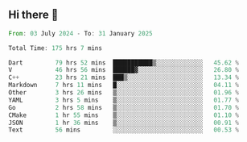 ## Hi there 👋

<!--START_SECTION:waka-->

```rust
From: 03 July 2024 - To: 31 January 2025

Total Time: 175 hrs 7 mins

Dart         79 hrs 52 mins  ███████████▒░░░░░░░░░░░░░   45.62 %
V            46 hrs 56 mins  ██████▓░░░░░░░░░░░░░░░░░░   26.80 %
C++          23 hrs 21 mins  ███▒░░░░░░░░░░░░░░░░░░░░░   13.34 %
Markdown     7 hrs 11 mins   █░░░░░░░░░░░░░░░░░░░░░░░░   04.11 %
Other        3 hrs 26 mins   ▒░░░░░░░░░░░░░░░░░░░░░░░░   01.96 %
YAML         3 hrs 5 mins    ▒░░░░░░░░░░░░░░░░░░░░░░░░   01.77 %
Go           2 hrs 58 mins   ▒░░░░░░░░░░░░░░░░░░░░░░░░   01.70 %
CMake        1 hr 55 mins    ▒░░░░░░░░░░░░░░░░░░░░░░░░   01.10 %
JSON         1 hr 36 mins    ▒░░░░░░░░░░░░░░░░░░░░░░░░   00.91 %
Text         56 mins         ░░░░░░░░░░░░░░░░░░░░░░░░░   00.53 %
```

<!--END_SECTION:waka-->

<!--
**mathiskakal/mathiskakal** is a ✨ _special_ ✨ repository because its `README.md` (this file) appears on your GitHub profile.

Here are some ideas to get you started:

- 🔭 I’m currently working on ...
- 🌱 I’m currently learning ...
- 👯 I’m looking to collaborate on ...
- 🤔 I’m looking for help with ...
- 💬 Ask me about ...
- 📫 How to reach me: ...
- 😄 Pronouns: ...
- ⚡ Fun fact: ...
-->
